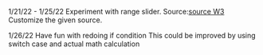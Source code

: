 1/21/22 - 1/25/22
    Experiment with range slider. 
    Source:[source W3](https://www.w3schools.com/howto/howto_js_rangeslider.asp)
    Customize the given source.

1/26/22
    Have fun with redoing if condition
    This could be improved by using switch case and actual math calculation
